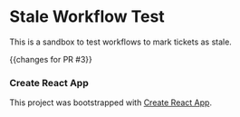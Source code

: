 # Stale Workflow Test

This is a sandbox to test workflows to mark tickets as stale.

{{changes for PR #3}}

### Create React App

This project was bootstrapped with [Create React App](https://github.com/facebook/create-react-app).


